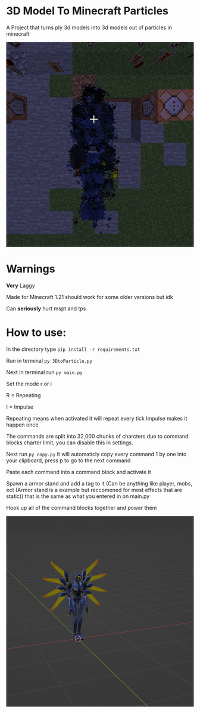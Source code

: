 # 3D Model To Minecraft Particles

A Project that turns ply 3d models into 3d models out of particles in minecraft

<img src="image.png">

# Warnings

**Very** Laggy

Made for Minecraft 1.21 should work for some older versions but idk

Can **seriously** hurt mspt and tps

# How to use:

In the directory type `pip install -r requirements.txt`

Run in terminal `py 3DtoParticle.py` 

Next in terminal run `py main.py`

Set the mode r or i 

R = Repeating

I = Impulse

Repeating means when activated it will repeat every tick
Impulse makes it happen once

The commands are split into 32,000 chunks of charcters due to command blocks charter limit, you can disable this in settings.


Next run `py copy.py`
It will automaticly copy every command 1 by one into your clipboard, press p to go to the next command

Paste each command into a command block and activate it

Spawn a armor stand and add a tag to it (Can be anything like player, mobs, ect (Armor stand is a example but reccomened for most effects that are static)) that is the same as what you entered in on main.py

Hook up all of the command blocks together and power them

<img src="model_in_blender.png">
